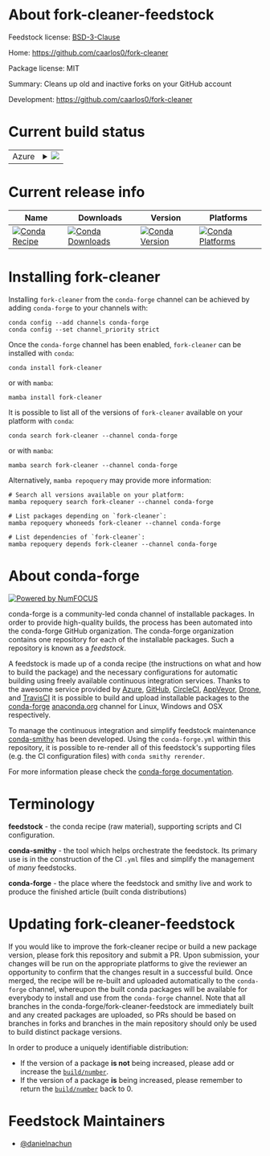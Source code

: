 About fork-cleaner-feedstock
============================

Feedstock license: [BSD-3-Clause](https://github.com/conda-forge/fork-cleaner-feedstock/blob/main/LICENSE.txt)

Home: https://github.com/caarlos0/fork-cleaner

Package license: MIT

Summary: Cleans up old and inactive forks on your GitHub account

Development: https://github.com/caarlos0/fork-cleaner

Current build status
====================


<table>
    
  <tr>
    <td>Azure</td>
    <td>
      <details>
        <summary>
          <a href="https://dev.azure.com/conda-forge/feedstock-builds/_build/latest?definitionId=23420&branchName=main">
            <img src="https://dev.azure.com/conda-forge/feedstock-builds/_apis/build/status/fork-cleaner-feedstock?branchName=main">
          </a>
        </summary>
        <table>
          <thead><tr><th>Variant</th><th>Status</th></tr></thead>
          <tbody><tr>
              <td>linux_64</td>
              <td>
                <a href="https://dev.azure.com/conda-forge/feedstock-builds/_build/latest?definitionId=23420&branchName=main">
                  <img src="https://dev.azure.com/conda-forge/feedstock-builds/_apis/build/status/fork-cleaner-feedstock?branchName=main&jobName=linux&configuration=linux%20linux_64_" alt="variant">
                </a>
              </td>
            </tr><tr>
              <td>osx_64</td>
              <td>
                <a href="https://dev.azure.com/conda-forge/feedstock-builds/_build/latest?definitionId=23420&branchName=main">
                  <img src="https://dev.azure.com/conda-forge/feedstock-builds/_apis/build/status/fork-cleaner-feedstock?branchName=main&jobName=osx&configuration=osx%20osx_64_" alt="variant">
                </a>
              </td>
            </tr><tr>
              <td>win_64</td>
              <td>
                <a href="https://dev.azure.com/conda-forge/feedstock-builds/_build/latest?definitionId=23420&branchName=main">
                  <img src="https://dev.azure.com/conda-forge/feedstock-builds/_apis/build/status/fork-cleaner-feedstock?branchName=main&jobName=win&configuration=win%20win_64_" alt="variant">
                </a>
              </td>
            </tr>
          </tbody>
        </table>
      </details>
    </td>
  </tr>
</table>

Current release info
====================

| Name | Downloads | Version | Platforms |
| --- | --- | --- | --- |
| [![Conda Recipe](https://img.shields.io/badge/recipe-fork--cleaner-green.svg)](https://anaconda.org/conda-forge/fork-cleaner) | [![Conda Downloads](https://img.shields.io/conda/dn/conda-forge/fork-cleaner.svg)](https://anaconda.org/conda-forge/fork-cleaner) | [![Conda Version](https://img.shields.io/conda/vn/conda-forge/fork-cleaner.svg)](https://anaconda.org/conda-forge/fork-cleaner) | [![Conda Platforms](https://img.shields.io/conda/pn/conda-forge/fork-cleaner.svg)](https://anaconda.org/conda-forge/fork-cleaner) |

Installing fork-cleaner
=======================

Installing `fork-cleaner` from the `conda-forge` channel can be achieved by adding `conda-forge` to your channels with:

```
conda config --add channels conda-forge
conda config --set channel_priority strict
```

Once the `conda-forge` channel has been enabled, `fork-cleaner` can be installed with `conda`:

```
conda install fork-cleaner
```

or with `mamba`:

```
mamba install fork-cleaner
```

It is possible to list all of the versions of `fork-cleaner` available on your platform with `conda`:

```
conda search fork-cleaner --channel conda-forge
```

or with `mamba`:

```
mamba search fork-cleaner --channel conda-forge
```

Alternatively, `mamba repoquery` may provide more information:

```
# Search all versions available on your platform:
mamba repoquery search fork-cleaner --channel conda-forge

# List packages depending on `fork-cleaner`:
mamba repoquery whoneeds fork-cleaner --channel conda-forge

# List dependencies of `fork-cleaner`:
mamba repoquery depends fork-cleaner --channel conda-forge
```


About conda-forge
=================

[![Powered by
NumFOCUS](https://img.shields.io/badge/powered%20by-NumFOCUS-orange.svg?style=flat&colorA=E1523D&colorB=007D8A)](https://numfocus.org)

conda-forge is a community-led conda channel of installable packages.
In order to provide high-quality builds, the process has been automated into the
conda-forge GitHub organization. The conda-forge organization contains one repository
for each of the installable packages. Such a repository is known as a *feedstock*.

A feedstock is made up of a conda recipe (the instructions on what and how to build
the package) and the necessary configurations for automatic building using freely
available continuous integration services. Thanks to the awesome service provided by
[Azure](https://azure.microsoft.com/en-us/services/devops/), [GitHub](https://github.com/),
[CircleCI](https://circleci.com/), [AppVeyor](https://www.appveyor.com/),
[Drone](https://cloud.drone.io/welcome), and [TravisCI](https://travis-ci.com/)
it is possible to build and upload installable packages to the
[conda-forge](https://anaconda.org/conda-forge) [anaconda.org](https://anaconda.org/)
channel for Linux, Windows and OSX respectively.

To manage the continuous integration and simplify feedstock maintenance
[conda-smithy](https://github.com/conda-forge/conda-smithy) has been developed.
Using the ``conda-forge.yml`` within this repository, it is possible to re-render all of
this feedstock's supporting files (e.g. the CI configuration files) with ``conda smithy rerender``.

For more information please check the [conda-forge documentation](https://conda-forge.org/docs/).

Terminology
===========

**feedstock** - the conda recipe (raw material), supporting scripts and CI configuration.

**conda-smithy** - the tool which helps orchestrate the feedstock.
                   Its primary use is in the construction of the CI ``.yml`` files
                   and simplify the management of *many* feedstocks.

**conda-forge** - the place where the feedstock and smithy live and work to
                  produce the finished article (built conda distributions)


Updating fork-cleaner-feedstock
===============================

If you would like to improve the fork-cleaner recipe or build a new
package version, please fork this repository and submit a PR. Upon submission,
your changes will be run on the appropriate platforms to give the reviewer an
opportunity to confirm that the changes result in a successful build. Once
merged, the recipe will be re-built and uploaded automatically to the
`conda-forge` channel, whereupon the built conda packages will be available for
everybody to install and use from the `conda-forge` channel.
Note that all branches in the conda-forge/fork-cleaner-feedstock are
immediately built and any created packages are uploaded, so PRs should be based
on branches in forks and branches in the main repository should only be used to
build distinct package versions.

In order to produce a uniquely identifiable distribution:
 * If the version of a package **is not** being increased, please add or increase
   the [``build/number``](https://docs.conda.io/projects/conda-build/en/latest/resources/define-metadata.html#build-number-and-string).
 * If the version of a package **is** being increased, please remember to return
   the [``build/number``](https://docs.conda.io/projects/conda-build/en/latest/resources/define-metadata.html#build-number-and-string)
   back to 0.

Feedstock Maintainers
=====================

* [@danielnachun](https://github.com/danielnachun/)

